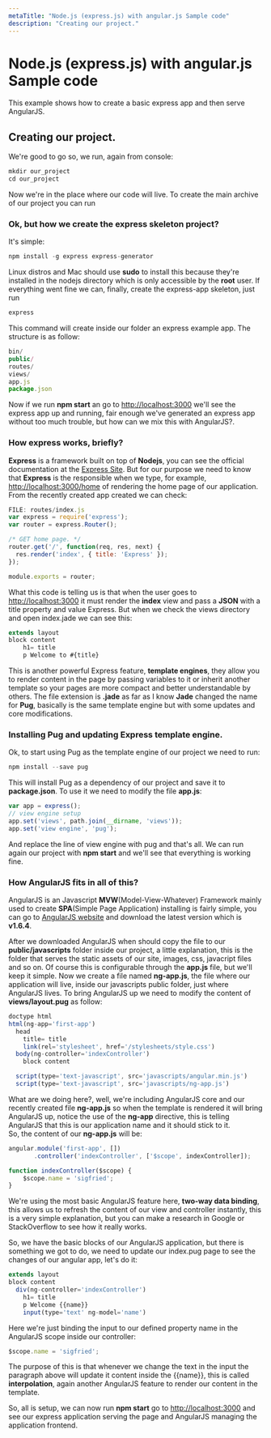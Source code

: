 ```yaml
---
metaTitle: "Node.js (express.js) with angular.js Sample code"
description: "Creating our project."
---
```


# Node.js (express.js) with angular.js Sample code


This example shows how to create a basic express app and then serve AngularJS.



## Creating our project.


We're good to go so, we run, again from console:

```js
mkdir our_project
cd our_project

```

Now we're in the place where our code will live. To create the main archive of our project you can run <br>

### Ok, but how we create the express skeleton project?

It's simple:

```js
npm install -g express express-generator

```

Linux distros and Mac should use **sudo** to install this because they're installed in the nodejs directory which is only accessible by the **root** user. If everything went fine we can, finally, create the express-app skeleton, just run

```js
express

```

This command will create inside our folder an express example app. The structure is as follow:

```js
bin/
public/
routes/
views/
app.js
package.json

```

Now if we run **npm start** an go to [http://localhost:3000](http://localhost:3000) we'll see the express app up and running, fair enough we've generated an express app without too much trouble, but how can we mix this with AngularJS?. <br>

### How express works, briefly?

**Express** is a framework built on top of **Nodejs**, you can see the official documentation at the [Express Site](http://expressjs.com). But for our purpose we need to know that **Express** is the responsible when we type, for example, [http://localhost:3000/home](http://localhost:3000/home) of rendering the home page of our application. From the recently created app created we can check:

```js
FILE: routes/index.js
var express = require('express');
var router = express.Router();

/* GET home page. */
router.get('/', function(req, res, next) {
  res.render('index', { title: 'Express' });
});

module.exports = router;

```

What this code is telling us is that when the user goes to [http://localhost:3000](http://localhost:3000) it must render the **index** view and pass a **JSON** with a title property and value Express. But when we check the views directory and open index.jade we can see this:

```js
extends layout
block content
    h1= title
    p Welcome to #{title}

```

This is another powerful Express feature, **template engines**, they allow you to render content in the page by passing variables to it or inherit another template so your pages are more compact and better understandable by others. The file extension is **.jade** as far as I know **Jade**  changed the name for **Pug**, basically is the same template engine but with some updates and core modifications. <br>

### Installing Pug and updating Express template engine.

Ok, to start using Pug as the template engine of our project we need to run:

```js
npm install --save pug

```

This will install Pug as a dependency of our project and save it to **package.json**. To use it we need to modify the file **app.js**:

```js
var app = express();
// view engine setup
app.set('views', path.join(__dirname, 'views'));
app.set('view engine', 'pug');

```

And replace the line of view engine with pug and that's all. We can run again our project with **npm start** and we'll see that everything is working fine.

### How AngularJS fits in all of this?

AngularJS is an Javascript **MVW**(Model-View-Whatever) Framework mainly used to create **SPA**(Simple Page Application) installing is fairly simple, you can go to [AngularJS website](https://angularjs.org) and download the latest version which is **v1.6.4**.<br>

After we downloaded AngularJS when should copy the file to our **public/javascripts** folder inside our project, a little explanation, this is the folder that serves the static assets of our site, images, css, javacript files and so on. Of course this is configurable through the **app.js** file, but we'll keep it simple. Now we create a file named **ng-app.js**, the file where our application will live, inside our javascripts public folder, just where AngularJS lives. To bring AngularJS up we need to modify the content of **views/layout.pug** as follow:

```js
doctype html
html(ng-app='first-app')
  head
    title= title
    link(rel='stylesheet', href='/stylesheets/style.css')
  body(ng-controller='indexController')
    block content

  script(type='text-javascript', src='javascripts/angular.min.js')
  script(type='text-javascript', src='javascripts/ng-app.js')

```

What are we doing here?, well, we're including AngularJS core and our recently created file **ng-app.js** so when the template is rendered it will bring AngularJS up, notice the use of the **ng-app** directive, this is telling AngularJS that this is our application name and it should stick to it.<br>
So, the content of our **ng-app.js** will be:

```js
angular.module('first-app', [])
       .controller('indexController', ['$scope', indexController]);

function indexController($scope) {
    $scope.name = 'sigfried';
}

```

We're using the most basic AngularJS feature here, **two-way data binding**, this allows us to refresh the content of our view and controller instantly, this is a very simple explanation, but you can make a research in Google or StackOverflow to see how it really works. <br>

So, we have the basic blocks of our AngularJS application, but there is something we got to do, we need to update our index.pug page to see the changes of our angular app, let's do it:

```js
extends layout
block content
  div(ng-controller='indexController')
    h1= title
    p Welcome {{name}}
    input(type='text' ng-model='name')

```

Here we're just binding the input to our defined property name in the AngularJS scope inside our controller:

```js
$scope.name = 'sigfried';

```

The purpose of this is that whenever we change the text in the input the paragraph above will update it content inside the {{name}}, this is called **interpolation**, again another AngularJS feature to render our content in the template. <br>

So, all is setup, we can now run **npm start** go to [http://localhost:3000](http://localhost:3000) and see our express application serving the page and AngularJS managing the application frontend.

